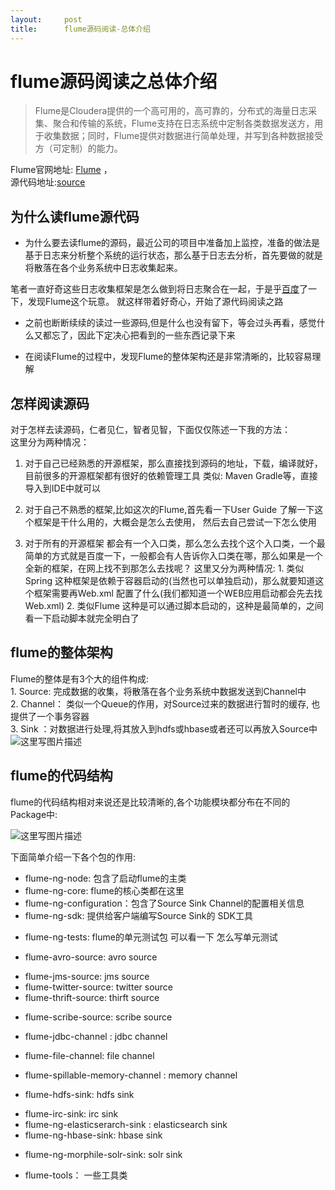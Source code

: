 ```yaml
---
layout:     post
title:      flume源码阅读-总体介绍
---
```

<div id="article_content" class="article_content clearfix csdn-tracking-statistics" data-pid="blog" data-mod="popu_307" data-dsm="post">
								            <div id="content_views" class="markdown_views prism-atom-one-dark">
							<!-- flowchart 箭头图标 勿删 -->
							<svg xmlns="http://www.w3.org/2000/svg" style="display: none;"><path stroke-linecap="round" d="M5,0 0,2.5 5,5z" id="raphael-marker-block" style="-webkit-tap-highlight-color: rgba(0, 0, 0, 0);"></path></svg>
							<h1 id="flume源码阅读之总体介绍">flume源码阅读之总体介绍</h1>

<blockquote>
  <p>Flume是Cloudera提供的一个高可用的，高可靠的，分布式的海量日志采集、聚合和传输的系统，Flume支持在日志系统中定制各类数据发送方，用于收集数据；同时，Flume提供对数据进行简单处理，并写到各种数据接受方（可定制）的能力。</p>
</blockquote>

<p>Flume官网地址: <a href="http://flume.apache.org/" rel="nofollow">Flume</a> ， <br>
源代码地址:<a href="http://flume.apache.org/download.html" rel="nofollow">source</a></p>



<h2 id="为什么读flume源代码">为什么读flume源代码</h2>

<ul>
<li>为什么要去读flume的源码，最近公司的项目中准备加上监控，准备的做法是基于日志来分析整个系统的运行状态，那么基于日志去分析，首先要做的就是将散落在各个业务系统中日志收集起来。</li>
</ul>

<p>笔者一直好奇这些日志收集框架是怎么做到将日志聚合在一起，于是乎<a href="www.baidu.com" rel="nofollow">百度</a>了一下，发现Flume这个玩意。 就这样带着好奇心，开始了源代码阅读之路</p>

<ul>
<li><p>之前也断断续续的读过一些源码,但是什么也没有留下，等会过头再看，感觉什么又都忘了，因此下定决心把看到的一些东西记录下来</p></li>
<li><p>在阅读Flume的过程中，发现Flume的整体架构还是非常清晰的，比较容易理解</p></li>
</ul>



<h2 id="怎样阅读源码">怎样阅读源码</h2>

<p>对于怎样去读源码，仁者见仁，智者见智，下面仅仅陈述一下我的方法： <br>
这里分为两种情况：</p>

<ol>
<li><p>对于自己已经熟悉的开源框架，那么直接找到源码的地址，下载，编译就好，目前很多的开源框架都有很好的依赖管理工具 类似: Maven Gradle等，直接导入到IDE中就可以</p></li>
<li><p>对于自己不熟悉的框架,比如这次的Flume,首先看一下User Guide 了解一下这个框架是干什么用的，大概会是怎么去使用， 然后去自己尝试一下怎么使用</p></li>
<li><p>对于所有的开源框架 都会有一个入口类，那么怎么去找个这个入口类，一个最简单的方式就是百度一下，一般都会有人告诉你入口类在哪，那么如果是一个全新的框架，在网上找不到那怎么去找呢？ 这里又分为两种情况: 1. 类似 Spring 这种框架是依赖于容器启动的(当然也可以单独启动)，那么就要知道这个框架需要再Web.xml 配置了什么(我们都知道一个WEB应用启动都会先去找Web.xml) 2. 类似Flume 这种是可以通过脚本启动的，这种是最简单的，之间看一下启动脚本就完全明白了</p></li>
</ol>



<h2 id="flume的整体架构">flume的整体架构</h2>

<p>Flume的整体是有3个大的组件构成: <br>
1. Source: 完成数据的收集，将散落在各个业务系统中数据发送到Channel中 <br>
2. Channel： 类似一个Queue的作用，对Source过来的数据进行暂时的缓存, 也提供了一个事务容器 <br>
3. Sink ：对数据进行处理,将其放入到hdfs或hbase或者还可以再放入Source中 <br>
<img src="https://img-blog.csdn.net/20150403103017734" alt="这里写图片描述" title=""></p>



<h2 id="flume的代码结构">flume的代码结构</h2>

<p>flume的代码结构相对来说还是比较清晰的,各个功能模块都分布在不同的Package中:</p>

<p><img src="https://img-blog.csdn.net/20150403103029777" alt="这里写图片描述" title=""></p>

<p>下面简单介绍一下各个包的作用:</p>

<ul>
<li>flume-ng-node: 包含了启动flume的主类</li>
<li>flume-ng-core: flume的核心类都在这里</li>
<li>flume-ng-configuration：包含了Source Sink Channel的配置相关信息</li>
<li>flume-ng-sdk: 提供给客户端编写Source Sink的 SDK工具</li>
<li><p>flume-ng-tests: flume的单元测试包 可以看一下 怎么写单元测试</p></li>
<li><p>flume-avro-source: avro source</p></li>
<li>flume-jms-source: jms source</li>
<li>flume-twitter-source: twitter source</li>
<li>flume-thrift-source: thirft source</li>
<li><p>flume-scribe-source: scribe source</p></li>
<li><p>flume-jdbc-channel : jdbc channel</p></li>
<li>flume-file-channel: file channel</li>
<li><p>flume-spillable-memory-channel : memory channel</p></li>
<li><p>flume-hdfs-sink: hdfs sink</p></li>
<li>flume-irc-sink: irc sink</li>
<li>flume-ng-elasticserarch-sink : elasticsearch sink</li>
<li>flume-ng-hbase-sink: hbase sink</li>
<li><p>flume-ng-morphile-solr-sink: solr sink</p></li>
<li><p>flume-tools：  一些工具类</p></li>
</ul>            </div>
						<link href="https://csdnimg.cn/release/phoenix/mdeditor/markdown_views-9e5741c4b9.css" rel="stylesheet">
                </div>
